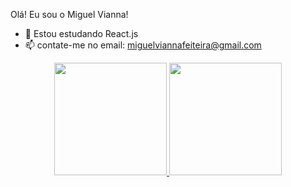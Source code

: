 Olá! Eu sou o Miguel Vianna!

- 🔭 Estou estudando React.js
- 📫 contate-me no email: miguelviannafeiteira@gmail.com

<div align="center">
  <a href="https://github.com/miguelviannafeiteira">
  <img height="180em" src="https://github-readme-stats.vercel.app/api?username=miguelviannafeiteira&show_icons=true&theme=dracula&include_all_commits=true&count_private=true"/>
  <img height="180em" src="https://github-readme-stats.vercel.app/api/top-langs/?username=miguelviannafeiteira&layout=compact&langs_count=7&theme=dracula"/>
</div>
